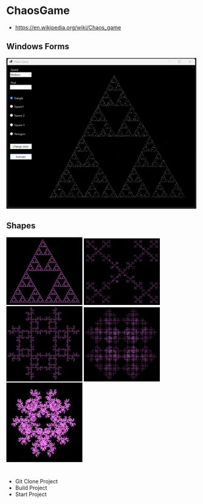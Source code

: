 # ChaosGame
- https://en.wikipedia.org/wiki/Chaos_game

## Windows Forms
<img src="Images/Img1.png" width="500"/>

## Shapes
<img src="Images/Img3.png" width="200"/> 
<img src="Images/Img2.png" width="200"/>
<img src="Images/Img4.png" width="200"/>
<img src="Images/Img5.png" width="200"/>
<img src="Images/Img6.png" width="200"/>

<br/>


# 
- Git Clone Project
- Build Project
- Start Project

